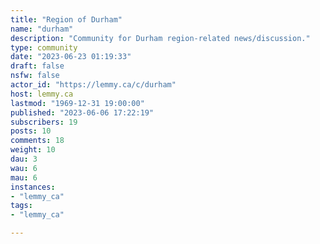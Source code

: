 ```yaml
---
title: "Region of Durham" 
name: "durham"
description: "Community for Durham region-related news/discussion."
type: community
date: "2023-06-23 01:19:33"
draft: false
nsfw: false
actor_id: "https://lemmy.ca/c/durham"
host: lemmy.ca
lastmod: "1969-12-31 19:00:00"
published: "2023-06-06 17:22:19"
subscribers: 19
posts: 10
comments: 18
weight: 10
dau: 3
wau: 6
mau: 6
instances:
- "lemmy_ca"
tags: 
- "lemmy_ca"

---
```

